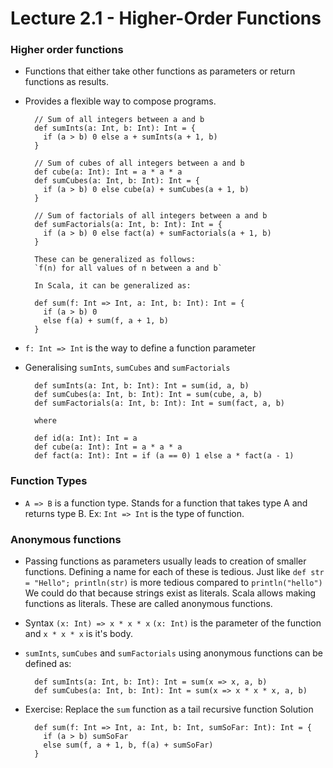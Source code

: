 # Lecture 2.1 - Higher-Order Functions

### Higher order functions
+ Functions that either take other functions as parameters or return functions as results.
+ Provides a flexible way to compose programs.

        // Sum of all integers between a and b
        def sumInts(a: Int, b: Int): Int = {
          if (a > b) 0 else a + sumInts(a + 1, b)
        }

        // Sum of cubes of all integers between a and b
        def cube(a: Int): Int = a * a * a
        def sumCubes(a: Int, b: Int): Int = {
          if (a > b) 0 else cube(a) + sumCubes(a + 1, b)
        }

        // Sum of factorials of all integers between a and b
        def sumFactorials(a: Int, b: Int): Int = {
          if (a > b) 0 else fact(a) + sumFactorials(a + 1, b)
        }

        These can be generalized as follows:
        `f(n) for all values of n between a and b`

        In Scala, it can be generalized as:

        def sum(f: Int => Int, a: Int, b: Int): Int = {
          if (a > b) 0
          else f(a) + sum(f, a + 1, b)
        }

+ `f: Int => Int` is the way to define a function parameter
+ Generalising `sumInts`, `sumCubes` and `sumFactorials`

        def sumInts(a: Int, b: Int): Int = sum(id, a, b)
        def sumCubes(a: Int, b: Int): Int = sum(cube, a, b)
        def sumFactorials(a: Int, b: Int): Int = sum(fact, a, b)

        where

        def id(a: Int): Int = a
        def cube(a: Int): Int = a * a * a
        def fact(a: Int): Int = if (a == 0) 1 else a * fact(a - 1)

### Function Types
+ `A => B` is a function type. Stands for a function that takes type A and returns type B. Ex: `Int => Int` is the type of function.

### Anonymous functions
+ Passing functions as parameters usually leads to creation of smaller functions. Defining a name for each of these is tedious. Just like `def str = "Hello"; println(str)` is more tedious compared to `println("hello")`
  We could do that because strings exist as literals. Scala allows making functions as literals. These are called anonymous functions.
+ Syntax
  `(x: Int) => x * x * x`
  `(x: Int)` is the parameter of the function and `x * x * x` is it's body.
+ `sumInts`, `sumCubes` and `sumFactorials` using anonymous functions can be defined as:

        def sumInts(a: Int, b: Int): Int = sum(x => x, a, b)
        def sumCubes(a: Int, b: Int): Int = sum(x => x * x * x, a, b)

+ Exercise: Replace the `sum` function as a tail recursive function
  Solution

        def sum(f: Int => Int, a: Int, b: Int, sumSoFar: Int): Int = {
          if (a > b) sumSoFar
          else sum(f, a + 1, b, f(a) + sumSoFar)
        }
